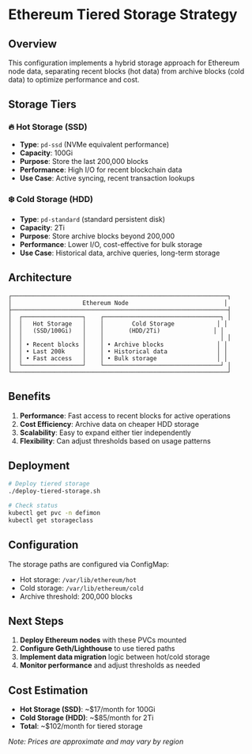 # Ethereum Tiered Storage Strategy

## Overview
This configuration implements a hybrid storage approach for Ethereum node data, separating recent blocks (hot data) from archive blocks (cold data) to optimize performance and cost.

## Storage Tiers

### 🔥 Hot Storage (SSD)
- **Type**: `pd-ssd` (NVMe equivalent performance)
- **Capacity**: 100Gi
- **Purpose**: Store the last 200,000 blocks
- **Performance**: High I/O for recent blockchain data
- **Use Case**: Active syncing, recent transaction lookups

### ❄️ Cold Storage (HDD)
- **Type**: `pd-standard` (standard persistent disk)
- **Capacity**: 2Ti
- **Purpose**: Store archive blocks beyond 200,000
- **Performance**: Lower I/O, cost-effective for bulk storage
- **Use Case**: Historical data, archive queries, long-term storage

## Architecture

```
┌─────────────────────────────────────────────────────────────┐
│                    Ethereum Node                           │
├─────────────────────────────────────────────────────────────┤
│  ┌─────────────────┐    ┌─────────────────────────────────┐ │
│  │   Hot Storage   │    │        Cold Storage            │ │
│  │   (SSD/100Gi)   │    │       (HDD/2Ti)               │ │
│  │                 │    │                                 │ │
│  │ • Recent blocks │    │ • Archive blocks               │ │
│  │ • Last 200k     │    │ • Historical data              │ │
│  │ • Fast access   │    │ • Bulk storage                 │ │
│  └─────────────────┘    └─────────────────────────────────┘ │
└─────────────────────────────────────────────────────────────┘
```

## Benefits

1. **Performance**: Fast access to recent blocks for active operations
2. **Cost Efficiency**: Archive data on cheaper HDD storage
3. **Scalability**: Easy to expand either tier independently
4. **Flexibility**: Can adjust thresholds based on usage patterns

## Deployment

```bash
# Deploy tiered storage
./deploy-tiered-storage.sh

# Check status
kubectl get pvc -n defimon
kubectl get storageclass
```

## Configuration

The storage paths are configured via ConfigMap:
- Hot storage: `/var/lib/ethereum/hot`
- Cold storage: `/var/lib/ethereum/cold`
- Archive threshold: 200,000 blocks

## Next Steps

1. **Deploy Ethereum nodes** with these PVCs mounted
2. **Configure Geth/Lighthouse** to use tiered paths
3. **Implement data migration** logic between hot/cold storage
4. **Monitor performance** and adjust thresholds as needed

## Cost Estimation

- **Hot Storage (SSD)**: ~$17/month for 100Gi
- **Cold Storage (HDD)**: ~$85/month for 2Ti
- **Total**: ~$102/month for tiered storage

*Note: Prices are approximate and may vary by region*
